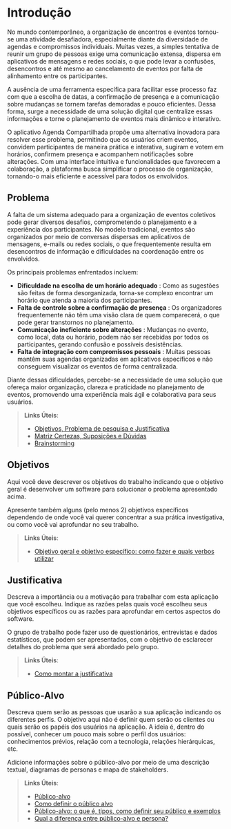 # Introdução

No mundo contemporâneo, a organização de encontros e eventos tornou-se uma atividade desafiadora, especialmente diante da diversidade de agendas e compromissos individuais. Muitas vezes, a simples tentativa de reunir um grupo de pessoas exige uma comunicação extensa, dispersa em aplicativos de mensagens e redes sociais, o que pode levar a confusões, desencontros e até mesmo ao cancelamento de eventos por falta de alinhamento entre os participantes.

A ausência de uma ferramenta específica para facilitar esse processo faz com que a escolha de datas, a confirmação de presença e a comunicação sobre mudanças se tornem tarefas demoradas e pouco eficientes. Dessa forma, surge a necessidade de uma solução digital que centralize essas informações e torne o planejamento de eventos mais dinâmico e interativo.

O aplicativo Agenda Compartilhada propõe uma alternativa inovadora para resolver esse problema, permitindo que os usuários criem eventos, convidem participantes de maneira prática e interativa, sugiram e votem em horários, confirmem presença e acompanhem notificações sobre alterações. Com uma interface intuitiva e funcionalidades que favorecem a colaboração, a plataforma busca simplificar o processo de organização, tornando-o mais eficiente e acessível para todos os envolvidos.
## Problema

A falta de um sistema adequado para a organização de eventos coletivos pode gerar diversos desafios, comprometendo o planejamento e a experiência dos participantes. No modelo tradicional, eventos são organizados por meio de conversas dispersas em aplicativos de mensagens, e-mails ou redes sociais, o que frequentemente resulta em desencontros de informação e dificuldades na coordenação entre os envolvidos.

Os principais problemas enfrentados incluem:

- **Dificuldade na escolha de um horário adequado** : Como as sugestões são feitas de forma desorganizada, torna-se complexo encontrar um horário que atenda a maioria dos participantes.
- **Falta de controle sobre a confirmação de presença** : Os organizadores frequentemente não têm uma visão clara de quem comparecerá, o que pode gerar transtornos no planejamento.
- **Comunicação ineficiente sobre alterações** : Mudanças no evento, como local, data ou horário, podem não ser recebidas por todos os participantes, gerando confusão e possíveis desistências.
- **Falta de integração com compromissos pessoais** : Muitas pessoas mantêm suas agendas organizadas em aplicativos específicos e não conseguem visualizar os eventos de forma centralizada.

Diante dessas dificuldades, percebe-se a necessidade de uma solução que ofereça maior organização, clareza e praticidade no planejamento de eventos, promovendo uma experiência mais ágil e colaborativa para seus usuários.


> **Links Úteis**:
> - [Objetivos, Problema de pesquisa e Justificativa](https://medium.com/@versioparole/objetivos-problema-de-pesquisa-e-justificativa-c98c8233b9c3)
> - [Matriz Certezas, Suposições e Dúvidas](https://medium.com/educa%C3%A7%C3%A3o-fora-da-caixa/matriz-certezas-suposi%C3%A7%C3%B5es-e-d%C3%BAvidas-fa2263633655)
> - [Brainstorming](https://www.euax.com.br/2018/09/brainstorming/)

## Objetivos

Aqui você deve descrever os objetivos do trabalho indicando que o objetivo geral é desenvolver um software para solucionar o problema apresentado acima. 

Apresente também alguns (pelo menos 2) objetivos específicos dependendo de onde você vai querer concentrar a sua prática investigativa, ou como você vai aprofundar no seu trabalho.
 
> **Links Úteis**:
> - [Objetivo geral e objetivo específico: como fazer e quais verbos utilizar](https://blog.mettzer.com/diferenca-entre-objetivo-geral-e-objetivo-especifico/)

## Justificativa

Descreva a importância ou a motivação para trabalhar com esta aplicação que você escolheu. Indique as razões pelas quais você escolheu seus objetivos específicos ou as razões para aprofundar em certos aspectos do software.

O grupo de trabalho pode fazer uso de questionários, entrevistas e dados estatísticos, que podem ser apresentados, com o objetivo de esclarecer detalhes do problema que será abordado pelo grupo.

> **Links Úteis**:
> - [Como montar a justificativa](https://guiadamonografia.com.br/como-montar-justificativa-do-tcc/)

## Público-Alvo

Descreva quem serão as pessoas que usarão a sua aplicação indicando os diferentes perfis. O objetivo aqui não é definir quem serão os clientes ou quais serão os papéis dos usuários na aplicação. A ideia é, dentro do possível, conhecer um pouco mais sobre o perfil dos usuários: conhecimentos prévios, relação com a tecnologia, relações
hierárquicas, etc.

Adicione informações sobre o público-alvo por meio de uma descrição textual, diagramas de personas e mapa de stakeholders.

> **Links Úteis**:
> - [Público-alvo](https://blog.hotmart.com/pt-br/publico-alvo/)
> - [Como definir o público alvo](https://exame.com/pme/5-dicas-essenciais-para-definir-o-publico-alvo-do-seu-negocio/)
> - [Público-alvo: o que é, tipos, como definir seu público e exemplos](https://klickpages.com.br/blog/publico-alvo-o-que-e/)
> - [Qual a diferença entre público-alvo e persona?](https://rockcontent.com/blog/diferenca-publico-alvo-e-persona/)
